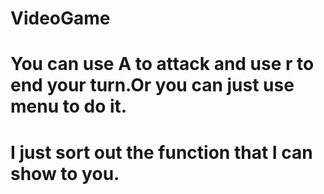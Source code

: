 # VideoGame
# You can use A to attack and use r to end your turn.Or you can just use menu to do it.
# I just sort out the function that I can show to you.
